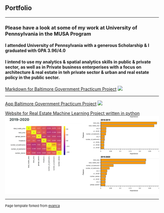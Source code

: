 ## Portfolio

---

### Please have a look at some of my work at University of Pennsylvania in the MUSA Program 
#### I attended University of Pennsylvania with a generous Scholarship & I graduated with GPA 3.96/4.0 
#### I intend to use my analytics & spatial analytics skills in public & private sector, as well as in Private business enterperises with a focus on architecture & real estate in teh private sector & urban and real estate policy in the public sector.


[Markdown for Baltimore Government Practicum Project](https://akshaypracticum.github.io/markdownbalt/)
<img src="images/AA111.png?raw=true"/>

---
[App Baltimore Government Practicum Project](https://akshaypracticum.github.io/practicum.github.io/)
<img src="images/baltimoreicon.jpg?raw=true"/>


[Website for Real Estate Machine Learning Project written in python](https://akshaynagar26.github.io/Submission620_Akshay_Nagar/)
<img src="images/ML.jpg?raw=true"/>








---
<p style="font-size:11px">Page template forked from <a href="https://github.com/evanca/quick-portfolio">evanca</a></p>
<!-- Remove above link if you don't want to attibute -->
